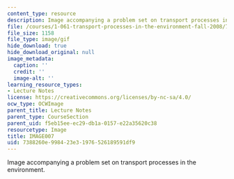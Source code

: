 ```yaml
---
content_type: resource
description: Image accompanying a problem set on transport processes in the environment.
file: /courses/1-061-transport-processes-in-the-environment-fall-2008/7388260e998423e31976526189591df9_IMAGE007.GIF
file_size: 1158
file_type: image/gif
hide_download: true
hide_download_original: null
image_metadata:
  caption: ''
  credit: ''
  image-alt: ''
learning_resource_types:
- Lecture Notes
license: https://creativecommons.org/licenses/by-nc-sa/4.0/
ocw_type: OCWImage
parent_title: Lecture Notes
parent_type: CourseSection
parent_uid: f5eb15ee-ec29-db1a-0157-e22a35620c38
resourcetype: Image
title: IMAGE007
uid: 7388260e-9984-23e3-1976-526189591df9
---
```

Image accompanying a problem set on transport processes in the environment.